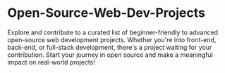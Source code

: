 # Open-Source-Web-Dev-Projects
Explore and contribute to a curated list of beginner-friendly to advanced open-source web development projects. Whether you're into front-end, back-end, or full-stack development, there's a project waiting for your contribution. Start your journey in open source and make a meaningful impact on real-world projects!
